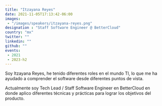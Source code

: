 ```yaml
---
title: "Itzayana Reyes"
date: 2021-11-05T17:13:42-06:00
images: 
 - "/images/speakers/itzayana-reyes.png"
designation : "Staff Software Engineer @ BetterCloud"
country: "mx"
twitter: ""
linkedin: ""
github: ""
events: 
 - 2021
 - 2023-h2
---
```


Soy Itzayana Reyes, he tenido diferentes roles en el mundo TI, lo que me ha ayudado a comprender el software desde diferentes puntos de vista.

Actualmente soy Tech Lead / Staff Software Engineer en BetterCloud en donde aplico diferentes técnicas y prácticas para lograr los objetivos del producto.